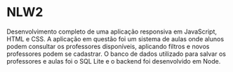 # NLW2
Desenvolvimento completo de uma aplicação responsiva em JavaScript, HTML e CSS. A aplicação em questão foi um sistema de aulas onde alunos podem consultar os professores disponíveis, aplicando filtros e novos professores podem se cadastrar. O banco de dados utilizado para salvar os professores e aulas foi o SQL Lite e o backend foi desenvolvido em Node.
